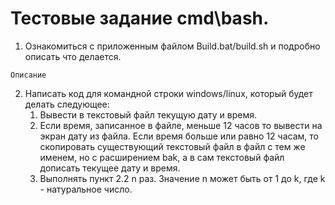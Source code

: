 # Тестовые задание cmd\bash.

1.  Ознакомиться с приложенным файлом Build.bat/build.sh и подробно описать что делается.

```
Описание
```

2.  Написать код для командной строки windows/linux, который будет делать следующее:
    1.  Вывести в текстовый файл текущую дату и время.
    2.  Если время, записанное в файле, меньше 12 часов то вывести на экран дату из файла. Если время больше или равно 12 часам, то скопировать существующий текстовый файл в файл с тем же именем, но с расширением bak, а в сам текстовый файл дописать текущее дату и время.
    3.  Выполнять пункт 2.2 n раз. Значение n может быть от 1 до k, где k - натуральное число.
